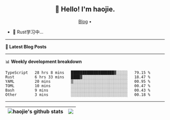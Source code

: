 <h2 align="center">👋 Hello! I'm haojie.</h2>
<p align="center">
  <a href="https://aoyouer.com">Blog</a> •
</p>


- 🔭 Rust学习中...


-------

**📝 Latest Blog Posts**


-------

📊 **Weekly development breakdown**
<!--START_SECTION:waka-->

```text
TypeScript   28 hrs 8 mins   ███████████████████▓░░░░░   79.15 %
Rust         6 hrs 33 mins   ████▓░░░░░░░░░░░░░░░░░░░░   18.47 %
YAML         20 mins         ▒░░░░░░░░░░░░░░░░░░░░░░░░   00.95 %
TOML         10 mins         ░░░░░░░░░░░░░░░░░░░░░░░░░   00.47 %
Bash         9 mins          ░░░░░░░░░░░░░░░░░░░░░░░░░   00.43 %
Other        3 mins          ░░░░░░░░░░░░░░░░░░░░░░░░░   00.18 %
```

<!--END_SECTION:waka-->

-------



| <img align="center" src="https://github-readme-stats.vercel.app/api?username=haojie06&show_icons=true&theme=graywhite&show_icons=true&count_private=true&include_all_commits=true&hide_border=true" alt="haojie's github stats" /> | <img align="center" src="https://github-readme-stats.vercel.app/api/top-langs/?username=haojie06&layout=compact&theme=graywhite&hide_border=true&hide=css,html" /> |
| ------------- | ------------- |


